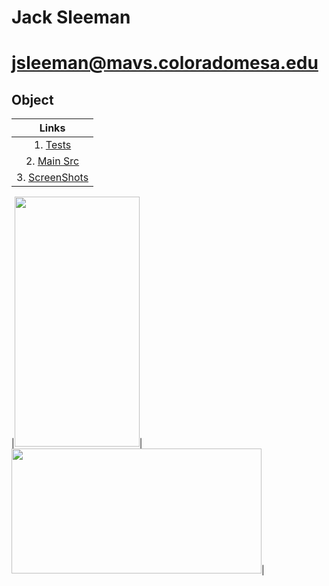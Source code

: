 # Jack Sleeman
# jsleeman@mavs.coloradomesa.edu
## Object
|   Links   |
|:--------:|
| 1. [Tests](https://github.com/jackedup/Java-Kotlin-jsleeman/tree/master/DrinkReminder/app/src/androidTest/java/com/example/drinkreminder)|
| 2. [Main Src](https://github.com/jackedup/Java-Kotlin-jsleeman/tree/master/DrinkReminder/app/src/main/java/com/example/drinkreminder)|
| 3. [ScreenShots](https://github.com/jackedup/Java-Kotlin-jsleeman/blob/master/Objects/TestsScreenshot.png) |

|<image src="https://github.com/jackedup/Java-Kotlin-jsleeman/blob/master/DrinkReminder/Application.png?raw=true" width="200" height="400"/>| <image src="https://github.com/jackedup/Java-Kotlin-jsleeman/blob/master/DrinkReminder/Notification.png?raw=true" width="400" height="200"/>|
